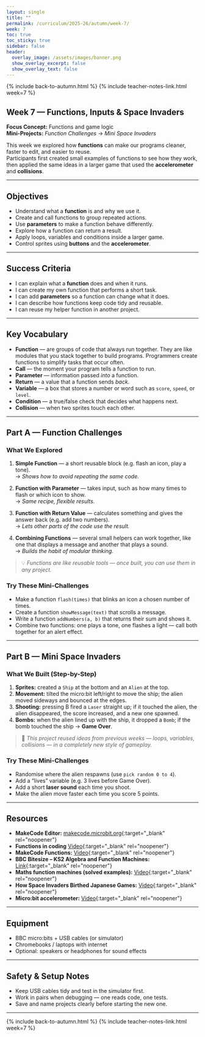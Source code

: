 ```yaml
---
layout: single
title: ""
permalink: /curriculum/2025-26/autumn/week-7/
week: 7
toc: true
toc_sticky: true
sidebar: false
header:
  overlay_image: /assets/images/banner.png
  show_overlay_excerpt: false
  show_overlay_text: false
---
```


{% include back-to-autumn.html %}
{% include teacher-notes-link.html week=7 %}

## Week 7 — Functions, Inputs & Space Invaders

**Focus Concept:** Functions and game logic  
**Mini-Projects:** *Function Challenges* → *Mini Space Invaders*

This week we explored how **functions** can make our programs cleaner, faster to edit, and easier to reuse.  
Participants first created small examples of functions to see how they work, then applied the same ideas in a larger game that used the **accelerometer** and **collisions**.

---

## Objectives
- Understand what a **function** is and why we use it.  
- Create and call functions to group repeated actions.  
- Use **parameters** to make a function behave differently.  
- Explore how a function can return a result.  
- Apply loops, variables and conditions inside a larger game.  
- Control sprites using **buttons** and the **accelerometer**.  

---

## Success Criteria
- I can explain what a **function** does and when it runs.  
- I can create my own function that performs a short task.  
- I can add **parameters** so a function can change what it does.  
- I can describe how functions keep code tidy and reusable.  
- I can reuse my helper function in another project.  

---

## Key Vocabulary
- **Function** — are groups of code that always run together. They are like modules that you stack together to build programs. Programmers create functions to simplify tasks that occur often.  
- **Call** — the moment your program tells a function to run.  
- **Parameter** — information passed *into* a function.  
- **Return** — a value that a function sends *back*.  
- **Variable** — a box that stores a number or word such as `score`, `speed`, or `level`.  
- **Condition** — a true/false check that decides what happens next.  
- **Collision** — when two sprites touch each other.  

---

## Part A — Function Challenges

### What We Explored
1. **Simple Function** — a short reusable block (e.g. flash an icon, play a tone).  
   → *Shows how to avoid repeating the same code.*

2. **Function with Parameter** — takes input, such as how many times to flash or which icon to show.  
   → *Same recipe, flexible results.*

3. **Function with Return Value** — calculates something and gives the answer back (e.g. add two numbers).  
   → *Lets other parts of the code use the result.*

4. **Combining Functions** — several small helpers can work together, like one that displays a message and another that plays a sound.  
   → *Builds the habit of modular thinking.*

> 💡 *Functions are like reusable tools — once built, you can use them in any project.*

### Try These Mini-Challenges
- Make a function `flash(times)` that blinks an icon a chosen number of times.  
- Create a function `showMessage(text)` that scrolls a message.  
- Write a function `addNumbers(a, b)` that returns their sum and shows it.  
- Combine two functions: one plays a tone, one flashes a light — call both together for an alert effect.  

---

## Part B — Mini Space Invaders

### What We Built (Step-by-Step)
1. **Sprites:** created a `Ship` at the bottom and an `Alien` at the top.  
2. **Movement:** tilted the micro:bit left/right to move the ship; the alien moved sideways and bounced at the edges.  
3. **Shooting:** pressing B fired a `Laser` straight up; if it touched the alien, the alien disappeared, the score increased, and a new one spawned.  
4. **Bombs:** when the alien lined up with the ship, it dropped a `Bomb`; if the bomb touched the ship → **Game Over**.  

> 🔄 *This project reused ideas from previous weeks — loops, variables, collisions — in a completely new style of gameplay.*

### Try These Mini-Challenges
- Randomise where the alien respawns (use `pick random 0 to 4`).  
- Add a “lives” variable (e.g. 3 lives before Game Over).  
- Add a short **laser sound** each time you shoot.  
- Make the alien move faster each time you score 5 points.  

---

## Resources
- **MakeCode Editor:** [makecode.microbit.org](https://makecode.microbit.org){:target="_blank" rel="noopener"}  
- **Functions in coding** [Video](https://youtu.be/whqjRte86J4?si=YJ7L1_Nau4jytg1e){:target="_blank" rel="noopener"}  
- **MakeCode Functions:** [Video](https://youtu.be/1LACtv9XvXQ?si=h9IoVpsalwd7i-BR){:target="_blank" rel="noopener"}  
- **BBC Bitesize – KS2 Algebra and Function Machines:** [Link](https://www.bbc.co.uk/bitesize/articles/zsmgvwx){:target="_blank" rel="noopener"}  
- **Maths function machines (solved examples):** [Video](https://youtu.be/akj9L0HaTY4?si=hAhCA8pp1-iskAvo){:target="_blank" rel="noopener"}
- **How Space Invaders Birthed Japanese Games:** [Video](https://youtu.be/Jbn8IRmSq8M?si=bMJzEXyBVZ3iUyFE){:target="_blank" rel="noopener"}   
- **Micro:bit accelerometer:** [Video](https://youtu.be/KuekQ-m9xpw?feature=shared){:target="_blank" rel="noopener"}   

---

## Equipment
- BBC micro:bits + USB cables (or simulator)  
- Chromebooks / laptops with internet  
- Optional: speakers or headphones for sound effects  

---

## Safety & Setup Notes
- Keep USB cables tidy and test in the simulator first.  
- Work in pairs when debugging — one reads code, one tests.  
- Save and name projects clearly before starting the new one.  

---

{% include back-to-autumn.html %}
{% include teacher-notes-link.html week=7 %}
